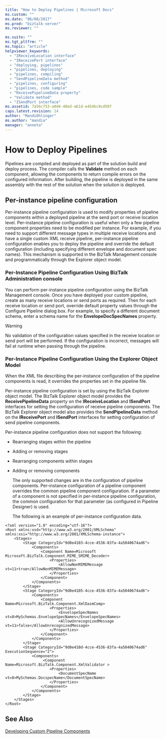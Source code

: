 ```yaml
---
title: "How to Deploy Pipelines | Microsoft Docs"
ms.custom: ""
ms.date: "06/08/2017"
ms.prod: "biztalk-server"
ms.reviewer: ""

ms.suite: ""
ms.tgt_pltfrm: ""
ms.topic: "article"
helpviewer_keywords: 
  - "IReceiveLocation interface"
  - "IReceivePort interface"
  - "deploying, pipelines"
  - "pipelines, deploying"
  - "pipelines, compiling"
  - "SendPipelineData method"
  - "pipelines, configuring"
  - "pipelines, code sample"
  - "ReceivePipelineData property"
  - "Validate method"
  - "ISendPort interface"
ms.assetid: 7a56c753-a0d4-48ed-a61d-e454bc9cd507
caps.latest.revision: 14
author: "MandiOhlinger"
ms.author: "mandia"
manager: "anneta"
---
```

# How to Deploy Pipelines
Pipelines are compiled and deployed as part of the solution build and deploy process. The compiler calls the **Validate** method on each component, allowing the components to return compile errors on the configured information. After building, the pipeline is deployed in the same assembly with the rest of the solution when the solution is deployed.  
  
## Per-instance pipeline configuration  
 Per-instance pipeline configuration is used to modify properties of pipeline components within a deployed pipeline at the send port or receive location level. Per-instance pipeline configuration is useful when only a few pipeline component properties need to be modified per instance. For example, if you need to support different message types in multiple receive locations and have a single custom XML receive pipeline, per-instance pipeline configuration enables you to deploy the pipeline and override the default configuration (including specifying different envelope and document spec names). This mechanism is supported in the BizTalk Management console and programmatically through the Explorer object model.  
  
### Per-Instance Pipeline Configuration Using BizTalk Administration console  
 You can perform per-instance pipeline configuration using the BizTalk Management console. Once you have deployed your custom pipeline, create as many receive locations or send ports as required. Then for each receive location or send port, override default property values through the Configure Pipeline dialog box. For example, to specify a different document schema, enter a schema name for the **EnvelopeDocSpecNames** property.  
  
> [!WARNING]
>  No validation of the configuration values specified in the receive location or send port will be performed. If the configuration is incorrect, messages will fail at runtime when passing through the pipeline.  
  
### Per-Instance Pipeline Configuration Using the Explorer Object Model  
 When the XML file describing the per-instance configuration of the pipeline components is read, it overrides the properties set in the pipeline file.  
  
 Per-instance pipeline configuration is set by using the BizTalk Explorer object model. The BizTalk Explorer object model provides the **ReceivePipelineData** property on the **IReceiveLocation** and **ISendPort** interfaces for setting the configuration of receive pipeline components. The BizTalk Explorer object model also provides the **SendPipelineData** method on the **IReceivePort** and **ISendPort** interfaces for setting configuration of send pipeline components.  
  
 Per-instance pipeline configuration does not support the following:  
  
- Rearranging stages within the pipeline  
  
- Adding or removing stages  
  
- Rearranging components within stages  
  
- Adding or removing components  
  
  The only supported changes are in the configuration of pipeline components. Per-instance configuration of a pipeline component overrides the common pipeline component configuration. If a parameter of a component is not specified in per-instance pipeline configuration, the common configuration for that parameter (as configured in Pipeline Designer) is used.  
  
  The following is an example of per-instance configuration data.  
  
```  
<?xml version="1.0" encoding="utf-16"?>  
<Root xmlns:xsd="http://www.w3.org/2001/XMLSchema" xmlns:xsi="http://www.w3.org/2001/XMLSchema-instance">  
    <Stages>  
        <Stage CategoryId="9d0e4103-4cce-4536-83fa-4a5040674ad6">  
            <Components>  
                <Component Name=Microsoft Microsoft.BizTalk.Component.MIME_SMIME_Decoder>  
                    <Properties>  
                        <AllowNonMIMEMessage vt=11>true</AllowNonMIMEMessage>  
                    </Properties>  
                </Component>  
            </Components>  
        </Stage>  
        <Stage CategoryId="9d0e4105-4cce-4536-83fa-4a5040674ad6">  
            <Components>  
                <Component Name=Microsoft.BizTalk.Component.XmlDasmComp>  
                    <Properties>  
                        <EnvelopeSpecNames vt=8>MySchemas.EnvelopeSpecNames</EnvelopeSpecNames>  
                        <AllowUnrecognizedMessage vt=11>false</AllowUnrecognizedMessage>  
                    </Properties>  
                </Component>  
            </Components>  
        </Stage>  
        <Stage CategoryId="9d0e410d-4cce-4536-83fa-4a5040674ad6" ExecutionSequence="2">  
            <Components>  
                 <Component Name=Microsoft.BizTalk.Component.XmlValidator >  
                    <Properties>  
                        <DocumentSpecName vt=8>MySchemas.DocspecName</DocumentSpecName>  
                    </Properties>  
                </Component>  
            </Components>  
        </Stage>  
    </Stages>  
</Root>  
```  
  
## See Also  
 [Developing Custom Pipeline Components](../core/developing-custom-pipeline-components.md)